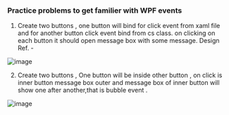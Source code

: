 ### Practice problems to get familier with WPF events
1. Create two buttons , one button will bind for click event from xaml file and for another button click event bind from cs class. 
on clicking on each button it should open message box with some message. Design Ref. -

![image](https://github.com/codewithheeren/.Net/assets/87074236/a86a1980-73f6-4653-88f2-3a88e65cc790)


2. Create two buttons , One button will be inside other button , on click is inner button message box outer and message box of inner button will show one after another,that is bubble event .

![image](https://github.com/codewithheeren/.Net/assets/87074236/8293c30b-ff5d-4f74-92d6-d3ec6c13b6fd)

  
 
